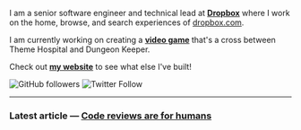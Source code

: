 I am a senior software engineer and technical lead at **[Dropbox](https://dropbox.com)** where I work on the home, browse, and search experiences of [dropbox.com](https://dropbox.com/h).

I am currently working on creating a **[video game](https://github.com/matthewtole/dungeon-manager)** that's a cross between Theme Hospital and Dungeon Keeper.

Check out **[my website](https://matthewtole.com)** to see what else I've built!

![GitHub followers](https://img.shields.io/github/followers/matthewtole?style=for-the-badge) ![Twitter Follow](https://img.shields.io/twitter/follow/matthewtole?style=for-the-badge)

---

### Latest article &mdash; **[Code reviews are for humans](https://matthewtole.com/articles/code-reviews-are-for-humans/)**
